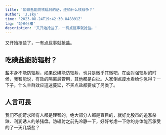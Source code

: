 ```yaml
---
title: '加碘盐能防核辐射的话，还怕什么核战争？'
author: 'J.sky'
time: '2023-08-24T19:42:30.848891Z'
tag: '站长吐槽'
description: '又开始抢盐了，一有点屁事就抢盐。'
---
```

又开始抢盐了，一有点屁事就抢盐。

## 吃碘盐能防辐射？

盐本身不能防辐射，如果说碘能防辐射，也只是微乎其微吧，在面对强辐射的时候，我智能说，有效的隔离最管用，其他都是白扯。人家倒点废水看给你急得？一下子，什么羊群效应迅速蔓延，不买点盐都要成了另类了。

## 人言可畏

我们不能苛求所有人都是理智的，绝大部分人都是盲目的，就好比股市的追涨杀跌、利润诱人的杀猪盘。防辐射之前先冷静一下，好好考虑一下你的身体能否承受的了一天几袋盐？